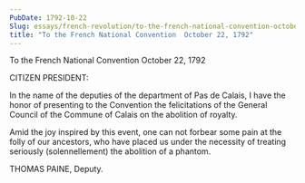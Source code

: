 ```yaml
---
PubDate: 1792-10-22
Slug: essays/french-revolution/to-the-french-national-convention-october-22-1792
title: "To the French National Convention  October 22, 1792"
---
```


   To the French National Convention  October 22, 1792

   CITIZEN PRESIDENT:

   In the name of the deputies of the department of Pas de Calais, I have the
   honor of presenting to the Convention the felicitations of the General
   Council of the Commune of Calais on the abolition of royalty.

   Amid the joy inspired by this event, one can not forbear some pain at the
   folly of our ancestors, who have placed us under the necessity of treating
   seriously (solennellement) the abolition of a phantom.

   THOMAS PAINE, Deputy.


